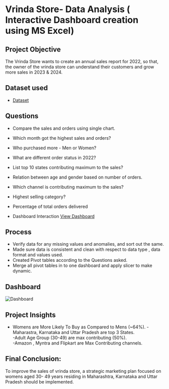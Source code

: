 # Vrinda Store- Data Analysis ( Interactive Dashboard creation using MS Excel)
## Project Objective
The Vrinda Store wants to create an annual sales report for 2022, so that, the owner of the vrinda store can understand their customers and grow more sales in 2023 & 2024.
## Dataset used
- <a href = "https://github.com/yashika3007/Data-Analysis---Dashboard/blob/main/Excel%20project%20by%20yashika.xlsx">Dataset</a>

## Questions
- Compare the sales and orders using single chart.
- Which month got the highest sales and orders?
- Who purchased more - Men or Women?
- What are different order status in 2022?
- List top 10 states contributing maximum to the sales?
- Relation between age and gender based on number of orders.
- Which channel is contributing maximum to the sales?
- Highest selling category?
- Percentage of total orders delivered

- Dashboard Interaction <a href = "https://github.com/yashika3007/Data-Analysis---Dashboard/blob/main/Dashboard.png">View Dashboard</a>

## Process
- Verify data for any missing values and anomalies, and sort out the same.
- Made sure data is consistent and clean with respect to data type , data format and values used.
- Created Pivot tables according to the Questions asked.
- Merge all pivot tables in to one dashboard and apply slicer to make dynamic.

 ## Dashboard
  ![Dashboard](https://github.com/user-attachments/assets/aa177f99-34e8-4b0f-ab7d-396a01951342)

  ## Project Insights
  - Womens are More Likely To Buy as Compared to Mens (~64%).
  -Maharastra, Karnataka and Uttar Pradesh  are top 3 States.						
  -Adult Age Group (30-49)  are max contributing (50%).							
  -Amazon , Myntra and Flipkart are Max Contributing channels.						

## Final Conclusion:
 To improve the sales of vrinda store, a strategic marketing plan focused on womens aged 30- 49 years residing in Maharashtra, Karnataka and Uttar Pradesh should be implemented.


